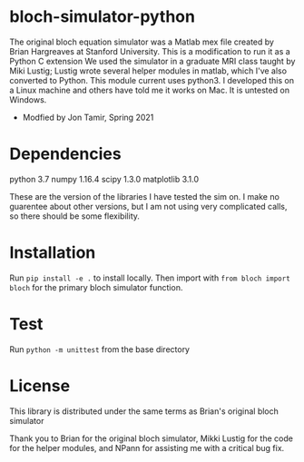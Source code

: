 bloch-simulator-python
======================

The original bloch equation simulator was a Matlab mex file created by Brian Hargreaves at Stanford University. This is a modification to run it as a Python C extension
We used the simulator in a graduate MRI class taught by Miki Lustig; Lustig wrote several helper modules in matlab, which I've also converted to Python.
This module current uses python3. I developed this on a Linux machine and others have told me it works on Mac. It is untested on Windows.

- Modfied by Jon Tamir, Spring 2021

Dependencies
======================
python 3.7
numpy 1.16.4
scipy 1.3.0
matplotlib 3.1.0

These are the version of the libraries I have tested the sim on. I make no guarentee about other versions, but I am not using very complicated calls, so there should be some flexibility. 

Installation
======================
Run `pip install -e .` to install locally. Then import with `from bloch import bloch` for the primary bloch simulator function.

Test
======================
Run `python -m unittest` from the base directory

License
======================
This library is distributed under the same terms as Brian's original bloch simulator

Thank you to Brian for the original bloch simulator, Mikki Lustig for the code for the helper modules, and NPann for assisting me with a critical bug fix.
